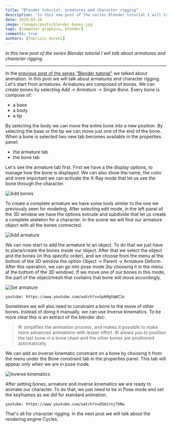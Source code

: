 ```yaml
---
title: "Blender tutorial: armatures and character rigging"
description: "In this new post of the series Blender tutorial I will talk about character rigging."
date: 2019-03-28
image: /images/posts/blender-bones.jpg
tags: [computer graphics, blender]
comments: true
authors: [fabrizio_duroni]
---
```


*In this new post of the series Blender tutorial I will talk about armatures and character rigging.*

---

In the [previous post of the series "Blender tutorial"](/2019/03/27/blender-tutorial-13-animation/) we talked about
animation. In this post we will talk about armatures and character rigging.  
Let's start from armatures. Armatures are composed of bones. We can create bones by selecting *Add -> Armature -> Single
Bone*. Every bone is compose of:

* a base
* a body
* a tip

By selecting the body we can move the entire bone into a new position. By selecting the base or the tip we can move just
one of the end of the bone. When a bone is selected two new tab becomes available in the properties panel:

* the armature tab
* the bone tab

Let's see the armature tab first. First we have a the display options, to manage how the bone is displayed. We can also
show the name, the color and more important we can activate the X-Ray mode that let us see the bone through the
character.

![Add bones](../images/posts/blender-bones.jpg)

To create a complete armature we have some tools similar to the one we previously seen for modeling. After selecting
edit mode, in the left panel of the 3D window we have the options extrude and subdivide that let us create a complete
skeleton for a character. In the scene we will find our armature object with all the bones connected.

![Add armature](../images/posts/blender-armature.jpg)

We can now start to add the armature to an object. To do that we just have to place/create the bones inside our object.
After that we select the object and the bones (in this specific order), and we choose from the menu at the bottom of the
3D window the option Object -> Parent -> Armature Deform. After this operation, we can go into pose mode (by choosing it
in the menu at the bottom of the 3D window). If we move one of our bones in this mode, the part of the object/mesh that
contains that bone will move accordingly.

![Set armature](../images/posts/blender-set-armature.jpg)

`youtube: https://www.youtube.com/watch?v=GpkMgUqWZJo`

Sometimes we will also need to constraint a bone to the move of other bones. Instead of doing it manually, we can use
Inverse kinematics. To be more clear this is an extract of the blender doc:

> IK simplifies the animation process, and makes it possible to make more advanced animations with lesser effort. IK allows you to position the last bone in a bone chain and the other bones are positioned automatically

We can add an inverse kinematic constraint on a bone by choosing it from the menu under the Bone constraint tab in the
properties panel. This tab will appear only when we are in pose mode.

![Inverse kinematics](../images/posts/blender-inverse-kinematics.jpg)

After setting bones, armature and inverse kinematics we are ready to animate our character. To do that, we just need to
be in Pose mode and set the keyframes as we did for standard animation.

`youtube: https://www.youtube.com/watch?v=Q5m1rnjT6Rw`

That's all for character rigging. In the next post we will talk about the rendering engine Cycles.
